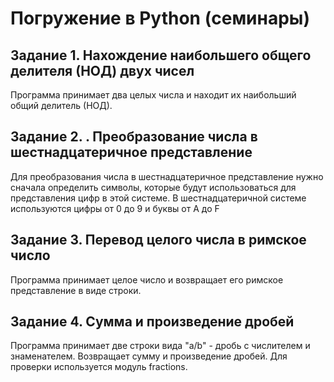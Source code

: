 # Погружение в Python (семинары)

## Задание 1. Нахождение наибольшего общего делителя (НОД) двух чисел
Программа принимает два целых числа и находит их наибольший общий делитель (НОД).


## Задание 2. . Преобразование числа в шестнадцатеричное представление
Для преобразования числа в шестнадцатеричное представление нужно сначала
определить символы, которые будут использоваться для представления цифр в этой
системе. В шестнадцатеричной системе используются цифры от 0 до 9 и буквы от A до F

## Задание 3. Перевод целого числа в римское число
Программа принимает целое число и возвращает его римское представление в
виде строки.

## Задание 4. Сумма и произведение дробей
Программа принимает две строки вида "a/b" - дробь с числителем и
знаменателем. Возвращает сумму и произведение дробей. Для проверки
используется модуль fractions.
